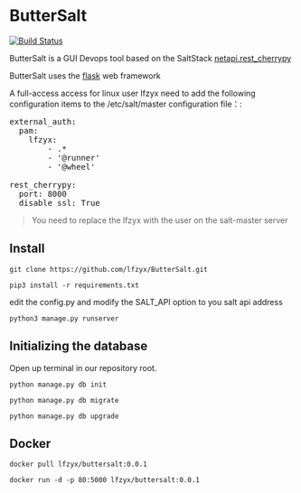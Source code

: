 # ButterSalt

[![Build Status](https://travis-ci.org/lfzyx/ButterSalt.svg?branch=master)](https://travis-ci.org/lfzyx/ButterSalt)

ButterSalt is a GUI Devops tool based on the SaltStack [netapi.rest_cherrypy](https://docs.saltstack.com/en/latest/ref/netapi/all/salt.netapi.rest_cherrypy.html)

ButterSalt uses the [flask](http://flask.pocoo.org) web framework

A full-access access for linux user lfzyx need to add the following configuration items to the /etc/salt/master configuration file：:

<pre>
external_auth:
  pam:
    lfzyx:
        - .*
        - '@runner'
        - '@wheel'

rest_cherrypy:
  port: 8000
  disable_ssl: True
</pre>

> You need to replace the lfzyx with the user on the salt-master server

## Install

`git clone https://github.com/lfzyx/ButterSalt.git`

`pip3 install -r requirements.txt`

edit the config.py and modify the SALT_API option to you salt api address

`python3 manage.py runserver`

## Initializing the database

Open up terminal in our repository root.

`python manage.py db init`

`python manage.py db migrate`

`python manage.py db upgrade`


## Docker

`docker pull lfzyx/buttersalt:0.0.1`

`docker run -d -p 80:5000 lfzyx/buttersalt:0.0.1`
